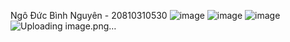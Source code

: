 Ngô Đức Bình Nguyên - 20810310530
![image](https://github.com/user-attachments/assets/119075ae-886a-4f99-b438-4ef9b577036f)
![image](https://github.com/user-attachments/assets/c3f4f8d8-4f9c-48d6-ba54-1bad4ecac2e6)
![image](https://github.com/user-attachments/assets/f649f327-715a-40a1-84d4-838de4bd0e3b)
![Uploading image.png…]()
